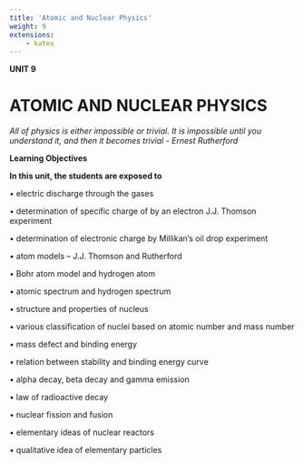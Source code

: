 ```yaml
---
title: 'Atomic and Nuclear Physics'
weight: 9
extensions:
    - katex
---
```



**UNIT 9**
# ATOMIC AND NUCLEAR PHYSICS

*All of physics is either impossible or trivial. It is impossible until you understand it, and then it becomes trivial - Ernest Rutherford*


**Learning Objectives**


**In this unit, the students are exposed to** 

• electric discharge through the gases 

• determination of specific charge of by an electron J.J. Thomson experiment

• determination of electronic charge by Millikan’s oil drop experiment

• atom models – J.J. Thomson and Rutherford

• Bohr atom model and hydrogen atom

• atomic spectrum and hydrogen spectrum

• structure and properties of nucleus

• various classification of nuclei based on atomic number  and mass number

• mass defect and binding energy

• relation between stability and binding energy curve

• alpha decay, beta decay and gamma emission

• law of radioactive decay

• nuclear fission and fusion

• elementary ideas of nuclear reactors

• qualitative idea of elementary particles
